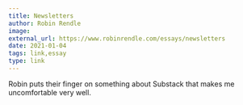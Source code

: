 ```yaml
---
title: Newsletters
author: Robin Rendle
image:
external_url: https://www.robinrendle.com/essays/newsletters
date: 2021-01-04
tags: link,essay
type: link
---
```


Robin puts their finger on something about Substack that makes me uncomfortable very well.
